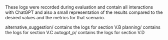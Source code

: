 These logs were recorded during evaluation and contain all interactions with ChatGPT and also a small representation of the results compared to the desired values and the metrics for that scenario.

alternative_suggestion/ contains the logs for section V.B
planning/ contains the logs for section V.C
autogpt_p/ contains the logs for section V.D